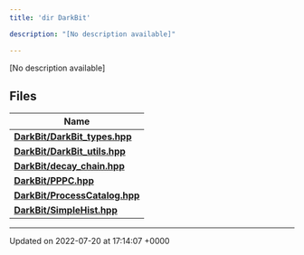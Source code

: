```yaml
---
title: 'dir DarkBit'

description: "[No description available]"

---
```







[No description available]

## Files

| Name           |
| -------------- |
| **[DarkBit/DarkBit_types.hpp](/documentation/code/files/darkbit__types_8hpp/#file-darkbit-types.hpp)**  |
| **[DarkBit/DarkBit_utils.hpp](/documentation/code/files/darkbit__utils_8hpp/#file-darkbit-utils.hpp)**  |
| **[DarkBit/decay_chain.hpp](/documentation/code/files/decay__chain_8hpp/#file-decay-chain.hpp)**  |
| **[DarkBit/PPPC.hpp](/documentation/code/files/pppc_8hpp/#file-pppc.hpp)**  |
| **[DarkBit/ProcessCatalog.hpp](/documentation/code/files/processcatalog_8hpp/#file-processcatalog.hpp)**  |
| **[DarkBit/SimpleHist.hpp](/documentation/code/files/simplehist_8hpp/#file-simplehist.hpp)**  |






-------------------------------

Updated on 2022-07-20 at 17:14:07 +0000
